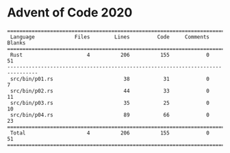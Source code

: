 # Advent of Code 2020

    ================================================================================
     Language             Files        Lines         Code     Comments       Blanks
    ================================================================================
     Rust                     4          206          155            0           51
    --------------------------------------------------------------------------------
     src/bin/p01.rs                       38           31            0            7
     src/bin/p02.rs                       44           33            0           11
     src/bin/p03.rs                       35           25            0           10
     src/bin/p04.rs                       89           66            0           23
    ================================================================================
     Total                    4          206          155            0           51
    ================================================================================
